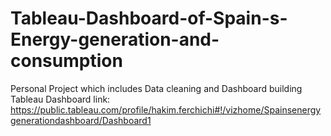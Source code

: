 # Tableau-Dashboard-of-Spain-s-Energy-generation-and-consumption
Personal Project which includes Data cleaning and Dashboard building
Tableau Dashboard link:
https://public.tableau.com/profile/hakim.ferchichi#!/vizhome/Spainsenergygenerationdashboard/Dashboard1
